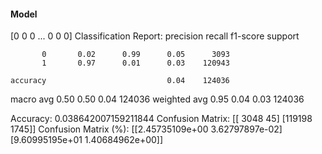 #### Model
[0 0 0 ... 0 0 0]
Classification Report:
              precision    recall  f1-score   support

           0       0.02      0.99      0.05      3093
           1       0.97      0.01      0.03    120943

    accuracy                           0.04    124036
   macro avg       0.50      0.50      0.04    124036
weighted avg       0.95      0.04      0.03    124036

Accuracy: 0.038642007159211844
Confusion Matrix:
[[  3048     45]
 [119198   1745]]
Confusion Matrix (%):
[[2.45735109e+00 3.62797897e-02]
 [9.60995195e+01 1.40684962e+00]]
